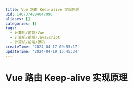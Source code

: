 ```yaml
---
title: Vue 路由 Keep-alive 实现原理
uid: 1407374884047096
aliases: []
categories: []
tags:
  - 计算机/前端/Vue
  - 计算机/前端/JavaScript
  - 计算机/前端/源码
createTime: '2024-04-17 09:55:17'
updateTime: '2024-04-19 15:45:34'
---
```


# Vue 路由 Keep-alive 实现原理
